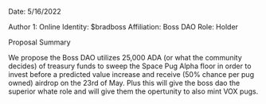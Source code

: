 Date: 5/16/2022

Author 1:
Online Identity: $bradboss
Affiliation: Boss DAO
Role: Holder
 
 Proposal Summary

We propose the Boss DAO utilizes 25,000 ADA (or what the community decides) of treasury funds to sweep the Space Pug Alpha floor in order to invest before a predicted value increase and receive (50% chance per pug owned) airdrop on the 23rd of May. Plus this will give the boss dao the superior whate role and will give them the opertunity to also mint VOX pugs.
